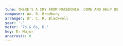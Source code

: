 ```yaml
---
tune: THERE'S A CRY FROM MACEDONIA  COME AND HELP US
composer: Wm. B. Bradbury
arranger: Dr. C. R. Blackwell
year: '-'
meter: '7s & 6s, D.'
key: E♭ Major
anacrusis: 0
---
```

